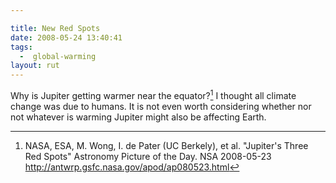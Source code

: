 ```yaml
---

title: New Red Spots
date: 2008-05-24 13:40:41
tags:
  -  global-warming
layout: rut
---
```


Why is Jupiter getting warmer near the equator?[^200805241] I thought all climate change was due to humans.  It is not even worth considering whether nor not whatever is warming Jupiter might also be affecting Earth. 


[^200805241]:  NASA, ESA, M. Wong, I. de Pater (UC Berkely), et al.  "Jupiter's Three Red Spots"  Astronomy Picture of the Day.  NSA  2008-05-23 <http://antwrp.gsfc.nasa.gov/apod/ap080523.html>

